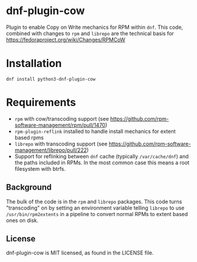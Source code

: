 # dnf-plugin-cow

Plugin to enable Copy on Write mechanics for RPM within `dnf`. This code, combined with changes to `rpm` and `librepo` are the technical basis for https://fedoraproject.org/wiki/Changes/RPMCoW

# Installation

```
dnf install python3-dnf-plugin-cow
```

# Requirements

* `rpm` with cow/transcoding support (see https://github.com/rpm-software-management/rpm/pull/1470)
* `rpm-plugin-reflink` installed to handle install mechanics for extent based rpms
* `librepo` with transcoding support (see https://github.com/rpm-software-management/librepo/pull/222)
* Support for reflinking between `dnf` cache (typically `/var/cache/dnf`) and the paths included in RPMs. In the most common case this means a root filesystem with btrfs.

## Background

The bulk of the code is in the `rpm` and `librepo` packages. This code turns "transcoding" on by setting an environment variable telling `librepo` to use `/usr/bin/rpm2extents` in a pipeline to convert normal RPMs to extent based ones on disk.

## License
dnf-plugin-cow is MIT licensed, as found in the LICENSE file.
